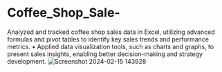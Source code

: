 # Coffee_Shop_Sale-
 Analyzed and tracked coffee shop sales data in Excel, utilizing advanced formulas and pivot tables to identify key sales trends and performance metrics. • Applied data visualization tools, such as charts and graphs, to present sales insights, enabling better decision-making and strategy development. 
![Screenshot 2024-02-15 143928](https://github.com/user-attachments/assets/23109374-acd5-4e30-9ac6-058a479c9b13)


